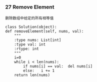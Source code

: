 ### 27		Remove Element

	删除数组中给定的所有相等值

	class Solution(object):
    def removeElement(self, nums, val):
        """
        :type nums: List[int]
        :type val: int
        :rtype: int
        """
        i=0
        while i < len(nums):
        	if nums[i] == val:	del nums[i]
        	else:	i += 1
        return len(nums)

